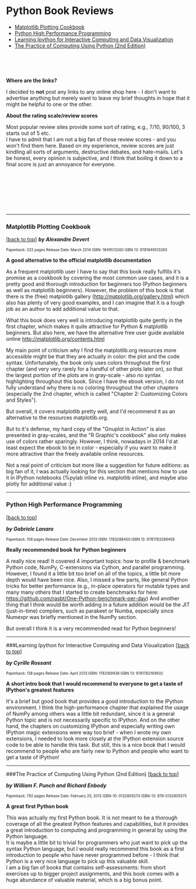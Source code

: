 
<a id="table-of-contents"></a>

# Python Book Reviews

- [Matplotlib Plotting Cookbook](#Matplotlib-Plotting-Cookbook)
- [Python High Performance Programming](#Python-High-Performance-Programming)
- [Learning Ipython for Interactive Computing and Data Visualization](#Learning-Ipython-for-Interactive-Computing-and-Data-Visualization)
- [The Practice of Computing Using Python (2nd Edition)](#The-Practice-of-Computing-Using-Python-(2nd-Edition))


<div style="height:50px;"></div>

**Where are the links?**  

I decided to **not** post any links to any online shop here - I don't want to advertise anything but merely want to leave my brief thoughts in hope that it might be helpful to one or the other.


**About the rating scale/review scores**  

Most popular review sites provide some sort of rating, e.g., 7/10, 90/100, 3 starts out of 5 etc.  
I have to admit that I am not a big fan of those review scores - and you won't find them here. Based on my experience, review scores are just kindling all sorts of arguments, destructive debates, and hate-mails. Let's be honest, every opinion is subjective, and I think that boiling it down to a final score is just an annoyance for everyone.

<div style="height:100px;"></div>


<hr>


<a id="Matplotlib-Plotting-Cookbook"></a>
### Matplotlib Plotting Cookbook 
[[back to top](#table-of-contents)]
***by Alexandre Devert***

<font size='0.7em'>
Paperback: 222 pages  
Release Date: March 2014  
ISBN: 1849513260  
ISBN 13: 9781849513265</font>

**A good alternative to the official matplotlib documentation**



As a frequent matplotlib user I have to say that this book really fulfills it's promise as a cookbook by covering the most common use cases, and it is a pretty good and thorough introduction for beginners too (Python beginners as well as matplotlib beginners). However, the problem of this book is that there is the (free) matplotlib gallery (http://matplotlib.org/gallery.html) which also has plenty of very good examples, and I can imagine that it is a tough job as an author to add additional value to that.


What this book does very well is introducing matplotlib quite gently in the first chapter, which makes it quite attractive for Python & matplotlib beginners. But also here, we have the alternative free user guide available online http://matplotlib.org/contents.html

My main point of criticism why I find the matplotlib.org resources more accessible might be that they are actually in color: the plot and the code syntax. Unfortunately, the book only uses colors throughout the first chapter (and very very rarely for a handful of other plots later on), so that the largest portion of the plots are in gray-scale - also no syntax highlighting throughout this book. Since I have the ebook version, I do not fully understand why there is no coloring throughout the other chapters (especially the 2nd chapter, which is called "Chapter 2: Customizing Colors and Styles").

But overall, it covers matplotlib pretty well, and I'd recommend it as an alternative to the resources matplotlib.org.

But to it's defense, my hard copy of the "Gnuplot in Action" is also presented in gray-scales, and the "R Graphic's cookbook" also only makes use of colors rather sparingly. However, I think, nowadays in 2014 I'd at least expect the ebook to be in color - especially if you want to make it more attractive than the freely available online resources.


Not a real point of criticism but more like a suggestion for future editions: as big fan of it, I was actually looking for this section that mentions how to use it in IPython notebooks (%pylab inline vs. matplotlib inline), and maybe also plotly for additional value :)

<hr>

<a id="Python-High-Performance-Programming"></a>
### Python High Performance Programming
[[back to top](#table-of-contents)]

***by Gabriele Lanaro***

<font size='0.7em'>
Paperback: 108 pages  
Release Date: December 2013  
ISBN: 1783288450  
ISBN 13: 9781783288458</font>

**Really recommended book for Python beginners**

A really nice read! It covered 4 important topics: how to profile & benchmark Python code, NumPy, C-extensions via Cython, and parallel programming. However, I found it a little bit too brief on all of the topics, a little bit more depth would have been nice.
Also, I missed a few parts, like general Python tricks for better performance (e.g., in-place operators for mutable types and many many others that I started to create benchmarks for here: https://github.com/rasbt/One-Python-benchmark-per-day) 
And another thing that I think would be worth adding in a future addition would be the JIT (just-in-time) compilers, such as parakeet or Numba, especially since Numexpr was briefly mentioned in the NumPy section.

But overall I think it is a very recommended read for Python beginners!

<hr>

<a id="Learning-Ipython-for-Interactive-Computing-and-Data-Visualization"></a>
###Learning Ipython for Interactive Computing and Data Visualization
[[back to top](#table-of-contents)]
  
***by Cyrille Rossant***


<font size='0.7em'>
Paperback: 138 pages  
Release Date: April 2013  
ISBN: 1782169938  
ISBN 13: 9781782169932</font>



**A short intro book that I would recommend to everyone to get a taste of IPython's greatest features**

It's a brief but good book that provides a good introduction to the IPython environment. I think the high-performance chapter that explained the usage of NumPy among others was a little bit redundant, since it is a general Python topic and is not necessarily specific to IPython. And on the other hand, the chapters on customizing IPython and especially writing own IPython magic extensions were way too brief - when I wrote my own extensions, I needed to look more closely at the IPython extension source code to be able to handle this task.
But still, this is a nice book that I would recommend to people who are fairly new to Python and people who want to get a taste of IPython!﻿

<hr>

<a id="The-Practice-of-Computing-Using-Python-(2nd-Edition)"></a>
###The Practice of Computing Using Python (2nd Edition)
[[back to top](#table-of-contents)]

***by William F. Punch and Richard Enbody***

<font size='0.7em'>
Paperback: 792 pages  
Release Date: February 25, 2012  
ISBN-10: 013280557X  
ISBN-13: 978-0132805575</font>


**A great first Python book**

This was actually my first Python book. It is not meant to be a thorough coverage of all the greatest Python features and capabilities, but it provides a great introduction to computing and programming in general by using the Python language.  
It is maybe a little bit to trivial for programmers who just want to pick up the syntax Python language, but I would really recommend this book as a first introduction to people who have never programmed before - I think that Python is a very nice language to pick up this valuable skill.  
I am a big fan of books that contains self-assessments: from short exercises up to bigger project assignments, and this book comes with a huge abundance of valuable material, which is a big bonus point.